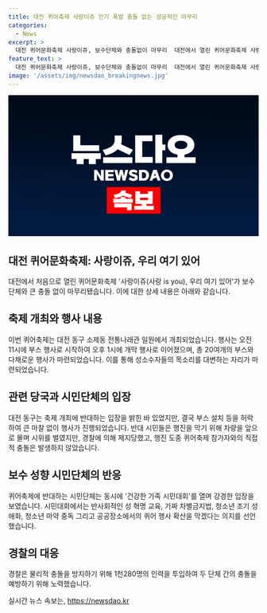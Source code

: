 ```yaml
---
title: 대전 퀴어축제 사랑이쥬 인기 폭발 충돌 없는 성공적인 마무리
categories:
  - News
excerpt: >
  대전 퀴어문화축제 사랑이쥬, 보수단체와 충돌없이 마무리  대전에서 열린 퀴어문화축제 사랑이쥬는 보수 단체와의 큰 충돌 없이 평화롭게 마무리됐다. 주최측은 20여개 부스를 설치하고 성소수자들의 목소리를 대변하는 행사를 진행했으며, 경찰은 두 단체 간 물리적 충돌을 예방하기 위해 1천280명의 인력을 투입했다. 퀴어축제 참가자 700여명은 도심 2.7㎞를 행진했고, 보수 성향 시민단체는 건강한 가족 시민대회를 열며 강경한 입장을 보였다.
feature_text: >
  대전 퀴어문화축제 사랑이쥬, 보수단체와 충돌없이 마무리  대전에서 열린 퀴어문화축제 사랑이쥬는 보수 단체와의 큰 충돌 없이 평화롭게 마무리됐다. 주최측은 20여개 부스를 설치하고 성소수자들의 목소리를 대변하는 행사를 진행했으며, 경찰은 두 단체 간 물리적 충돌을 예방하기 위해 1천280명의 인력을 투입했다. 퀴어축제 참가자 700여명은 도심 2.7㎞를 행진했고, 보수 성향 시민단체는 건강한 가족 시민대회를 열며 강경한 입장을 보였다.
image: '/assets/img/newsdao_breakingnews.jpg'
---
```


<p><img src="/assets/img/newsdao_breakingnews.jpg" alt="implanttips 속보" /></p>

<h2 data-ke-size="size26">대전 퀴어문화축제: 사랑이쥬, 우리 여기 있어</h2>

<p data-ke-size="size16">대전에서 처음으로 열린 퀴어문화축제 '사랑이쥬(사랑 is you), 우리 여기 있어'가 보수 단체와 큰 충돌 없이 마무리됐습니다. 이에 대한 상세 내용은 아래와 같습니다.</p>

<h2 data-ke-size="size24">축제 개최와 행사 내용</h2>

<p data-ke-size="size16">이번 퀴어축제는 대전 동구 소제동 전통나래관 일원에서 개최되었습니다. 행사는 오전 11시에 부스 행사로 시작하여 오후 1시에 개막 행사로 이어졌으며, 총 20여개의 부스와 다채로운 행사가 마련되었습니다. 이를 통해 성소수자들의 목소리를 대변하는 자리가 마련되었습니다.</p>

<h2 data-ke-size="size24">관련 당국과 시민단체의 입장</h2>

<p data-ke-size="size16">대전 동구는 축제 개최에 반대하는 입장을 밝힌 바 있었지만, 결국 부스 설치 등을 허락하여 큰 마찰 없이 행사가 진행되었습니다. 반대 시민들은 행진을 막기 위해 차량을 앞으로 몰며 시위를 벌였지만, 경찰에 의해 제지당했고, 행진 도중 퀴어축제 참가자와의 직접적 충돌은 발생하지 않았습니다.</p>

<h2 data-ke-size="size24">보수 성향 시민단체의 반응</h2>

<p data-ke-size="size16">퀴어축제에 반대하는 시민단체는 동시에 '건강한 가족 시민대회'를 열며 강경한 입장을 보였습니다. 시민대회에서는 반사회적인 성 혁명 교육, 가짜 차별금지법, 청소년 조기 성애화, 청소년 마약 중독 그리고 공공장소에서의 퀴어 행사 확산을 막겠다는 의지를 선언했습니다.</p>

<h2 data-ke-size="size24">경찰의 대응</h2>

<p data-ke-size="size16">경찰은 물리적 충돌을 방지하기 위해 1천280명의 인력을 투입하여 두 단체 간의 충돌을 예방하기 위해 노력했습니다.</p>
실시간 뉴스 속보는, <a href="https://newsdao.kr" rel="dofollow">https://newsdao.kr</a>



